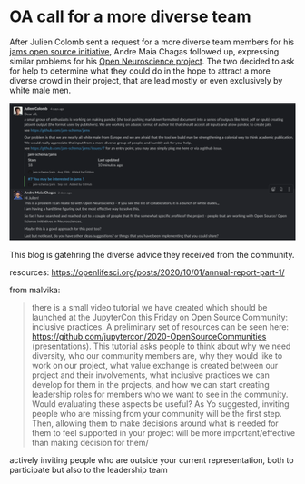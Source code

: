 # OA call for a more diverse team

After Julien Colomb sent a request for a more diverse team members for his [jams open source initiative](https://github.com/jam-schema/jams), 
Andre Maia Chagas followed up, expressing similar problems for his [Open Neuroscience project](https://open-neuroscience.com/en/). 
The two decided to ask for help to determine what they could do in the hope to attract a more diverse crowd in their project, 
that are lead mostly or even exclusively by white male men.

![screenshot of slack messages](/assets/img/posts/slack-screenshot-2020.png)

This blog is gatehring the diverse advice they received from the community.

resources:
 https://openlifesci.org/posts/2020/10/01/annual-report-part-1/
 
from malvika:

>there is a small video tutorial we have created which should be launched at the JupyterCon this Friday on Open Source Community: inclusive practices. A preliminary set of resources can be seen here: https://github.com/jupytercon/2020-OpenSourceCommunities (presentations).
This tutorial asks people to think about why we need diversity, who our community members are, why they would like to work on our project, what value exchange is created between our project and their involvements, what inclusive practices we can develop for them in the projects, and how we can start creating leadership roles for members who we want to see in the community. Would evaluating these aspects be useful?
As Yo suggested, inviting people who are missing from your community will be the first step. Then, allowing them to make decisions around what is needed for them to feel supported in your project will be more important/effective than making decision for them/ 
 
  

actively inviting people who are outside your current representation, both to participate but also to the leadership team